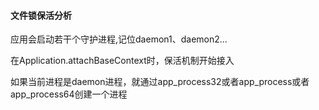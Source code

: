 #### 文件锁保活分析

应用会启动若干个守护进程,记位daemon1、daemon2...

在Application.attachBaseContext时，保活机制开始接入

如果当前进程是daemon进程，就通过app_process32或者app_process或者app_process64创建一个进程

